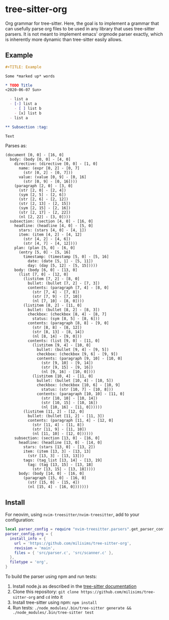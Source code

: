 # tree-sitter-org

Org grammar for tree-sitter. Here, the goal is to implement a grammar that can
usefully parse org files to be used in any library that uses tree-sitter
parsers. It is not meant to implement emacs' orgmode parser exactly, which is
inherently more dynamic than tree-sitter easily allows.

## Example

```org
#+TITLE: Example

Some *marked up* words

* TODO Title
<2020-06-07 Sun>

  - list a
  - [-] list a
    - [ ] list b
    - [x] list b
  - list a

** Subsection :tag:

Text
```

Parses as:

```
(document [0, 0] - [16, 0]
  body: (body [0, 0] - [4, 0]
    directive: (directive [0, 0] - [1, 0]
      name: (expr [0, 2] - [0, 7]
        (str [0, 2] - [0, 7]))
      value: (value [0, 9] - [0, 16]
        (str [0, 9] - [0, 16])))
    (paragraph [2, 0] - [3, 0]
      (str [2, 0] - [2, 4])
      (sym [2, 5] - [2, 6])
      (str [2, 6] - [2, 12])
      (str [2, 13] - [2, 15])
      (sym [2, 15] - [2, 16])
      (str [2, 17] - [2, 22])
      (nl [2, 22] - [3, 0])))
  subsection: (section [4, 0] - [16, 0]
    headline: (headline [4, 0] - [5, 0]
      stars: (stars [4, 0] - [4, 1])
      item: (item [4, 2] - [4, 12]
        (str [4, 2] - [4, 6])
        (str [4, 7] - [4, 12])))
    plan: (plan [5, 0] - [6, 0]
      (entry [5, 0] - [5, 16]
        timestamp: (timestamp [5, 0] - [5, 16]
          date: (date [5, 1] - [5, 11])
          day: (day [5, 12] - [5, 15]))))
    body: (body [6, 0] - [13, 0]
      (list [7, 0] - [12, 0]
        (listitem [7, 2] - [8, 0]
          bullet: (bullet [7, 2] - [7, 3])
          contents: (paragraph [7, 4] - [8, 0]
            (str [7, 4] - [7, 8])
            (str [7, 9] - [7, 10])
            (nl [7, 10] - [8, 0])))
        (listitem [8, 2] - [11, 0]
          bullet: (bullet [8, 2] - [8, 3])
          checkbox: (checkbox [8, 4] - [8, 7]
            status: (sym [8, 5] - [8, 6]))
          contents: (paragraph [8, 8] - [9, 0]
            (str [8, 8] - [8, 12])
            (str [8, 13] - [8, 14])
            (nl [8, 14] - [9, 0]))
          contents: (list [9, 0] - [11, 0]
            (listitem [9, 4] - [10, 0]
              bullet: (bullet [9, 4] - [9, 5])
              checkbox: (checkbox [9, 6] - [9, 9])
              contents: (paragraph [9, 10] - [10, 0]
                (str [9, 10] - [9, 14])
                (str [9, 15] - [9, 16])
                (nl [9, 16] - [10, 0])))
            (listitem [10, 4] - [11, 0]
              bullet: (bullet [10, 4] - [10, 5])
              checkbox: (checkbox [10, 6] - [10, 9]
                status: (str [10, 7] - [10, 8]))
              contents: (paragraph [10, 10] - [11, 0]
                (str [10, 10] - [10, 14])
                (str [10, 15] - [10, 16])
                (nl [10, 16] - [11, 0])))))
        (listitem [11, 2] - [12, 0]
          bullet: (bullet [11, 2] - [11, 3])
          contents: (paragraph [11, 4] - [12, 0]
            (str [11, 4] - [11, 8])
            (str [11, 9] - [11, 10])
            (nl [11, 10] - [12, 0])))))
    subsection: (section [13, 0] - [16, 0]
      headline: (headline [13, 0] - [14, 0]
        stars: (stars [13, 0] - [13, 2])
        item: (item [13, 3] - [13, 13]
          (str [13, 3] - [13, 13]))
        tags: (tag_list [13, 14] - [13, 19]
          tag: (tag [13, 15] - [13, 18]
            (str [13, 15] - [13, 18]))))
      body: (body [14, 0] - [16, 0]
        (paragraph [15, 0] - [16, 0]
          (str [15, 0] - [15, 4])
          (nl [15, 4] - [16, 0]))))))
```

## Install

For neovim, using `nvim-treesitter/nvim-treesitter`, add to your configuration:

```lua
local parser_config = require "nvim-treesitter.parsers".get_parser_configs()
parser_config.org = {
  install_info = {
    url = 'https://github.com/milisims/tree-sitter-org',
    revision = 'main',
    files = { 'src/parser.c', 'src/scanner.c' },
  },
  filetype = 'org',
}
```

To build the parser using npm and run tests:

1. Install node.js as described in the [tree-sitter documentation](https://tree-sitter.github.io/tree-sitter/creating-parsers#dependencies)
2. Clone this repository: `git clone https://github.com/milisims/tree-sitter-org` and `cd` into it
3. Install tree-sitter using npm: `npm install`
4. Run tests: `./node_modules/.bin/tree-sitter generate && ./node_modules/.bin/tree-sitter test`
